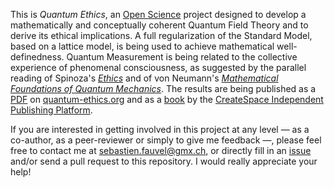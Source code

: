 This is *Quantum Ethics*, an [Open Science](http://en.wikipedia.org/wiki/Open_science) project designed to develop a mathematically and conceptually coherent Quantum Field Theory and to derive its ethical implications. A full regularization of the Standard Model, based on a lattice model, is being used to achieve mathematical well-definedness. Quantum Measurement is being related to the collective experience of phenomenal consciousness, as suggested by the parallel reading of Spinoza's [*Ethics*](http://www.gutenberg.org/ebooks/3800) and of von Neumann's [*Mathematical Foundations of Quantum Mechanics*](http://www.amazon.com/dp/0691028931). The results are being published as a [PDF](http://quantum-ethics.org/Quantum%20Ethics.php) on [quantum-ethics.org](http://quantum-ethics.org/) and as a [book](http://www.amazon.com/Quantum-Ethics-Spinozist-Interpretation-Theory/dp/1481811703/) by the [CreateSpace Independent Publishing Platform](https://www.createspace.com/).

If you are interested in getting involved in this project at any level — as a co-author, as a peer-reviewer or simply to give me feedback —, please feel free to contact me at sebastien.fauvel@gmx.ch, or directly fill in an [issue](https://github.com/sebastien-fauvel/quantum-ethics/issues) and/or send a pull request to this repository. I would really appreciate your help!
